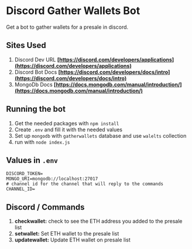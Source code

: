# Discord Gather Wallets Bot
Get a bot to gather wallets for a presale in discord.

## Sites Used
1. Discord Dev URL **[https://discord.com/developers/applications](https://discord.com/developers/applications)**
2. Discord Bot Docs **[https://discord.com/developers/docs/intro](https://discord.com/developers/docs/intro)**
3. MongoDb Docs **[https://docs.mongodb.com/manual/introduction/](https://docs.mongodb.com/manual/introduction/)**

## Running the bot
1. Get the needed packages with `npm install`
2. Create `.env` and fill it with the needed values
3. Set up `mongodb` with `gatherwallets` database and use `walelts` collection
4. run with `node index.js`

## Values in `.env`
```
DISCORD_TOKEN=
MONGO_URI=mongodb://localhost:27017
# channel id for the channel that will reply to the commands
CHANNEL_ID=
```

## Discord / Commands
1. **checkwallet:** check to see the ETH address you added to the presale list
2. **setwallet:** Set ETH wallet to the presale list
3. **updatewallet:** Update ETH wallet on presale list